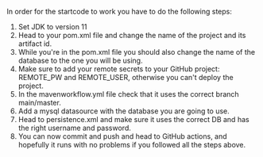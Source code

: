 In order for the startcode to work you have to do the following steps:

1. Set JDK to version 11
2. Head to your pom.xml file and change the name of the project and its artifact id.
3. While you're in the pom.xml file you should also change the name of the database to the one you will be using.
4. Make sure to add your remote secrets to your GitHub project: REMOTE_PW and REMOTE_USER, otherwise you can't deploy the project.
5. In the mavenworkflow.yml file check that it uses the correct branch main/master.
6. Add a mysql datasource with the database you are going to use.
7. Head to persistence.xml and make sure it uses the correct DB and has the right username and password. 
8. You can now commit and push and head to GitHub actions, and hopefully it runs with no problems if you followed all the steps above.